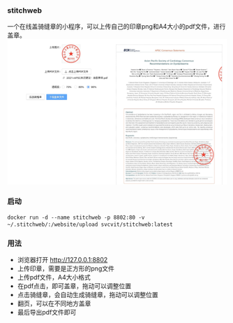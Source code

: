 ### stitchweb
一个在线盖骑缝章的小程序，可以上传自己的印章png和A4大小的pdf文件，进行盖章。
![snap](./snapshot/Xnip2023-11-09_12-22-40.jpg)

### 启动
```
docker run -d --name stitchweb -p 8802:80 -v ~/.stitchweb/:/website/upload svcvit/stitchweb:latest
```

### 用法
* 浏览器打开 http://127.0.0.1:8802
* 上传印章，需要是正方形的png文件
* 上传pdf文件，A4大小格式
* 在pdf点击，即可盖章，拖动可以调整位置
* 点击骑缝章，会自动生成骑缝章，拖动可以调整位置
* 翻页，可以在不同地方盖章
* 最后导出pdf文件即可

